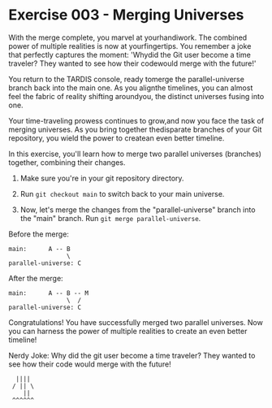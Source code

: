 # Exercise 003 - Merging Universes

With the merge complete, you marvel at yourhandiwork. The combined power 
of multiple realities is now at yourfingertips. You remember a joke that 
perfectly captures the moment: 'Whydid the Git user become a time 
traveler? They wanted to see how their codewould merge with the future!'

You return to the TARDIS console, ready tomerge the parallel-universe 
branch back into the main one. As you alignthe timelines, you can almost 
feel the fabric of reality shifting aroundyou, the distinct universes 
fusing into one.

Your time-traveling prowess continues to grow,and now you face the task of 
merging universes. As you bring together thedisparate branches of your Git 
repository, you wield the power to createan even better timeline.

In this exercise, you'll learn how to merge two parallel universes (branches) together,
combining their changes.

1. Make sure you're in your git repository directory.

2. Run `git checkout main` to switch back to your main universe.

3. Now, let's merge the changes from the "parallel-universe" branch into the "main"
   branch. Run `git merge parallel-universe`.

Before the merge:

```
main:      A -- B
                \
parallel-universe: C
```

After the merge:

```
main:      A -- B -- M
                \  /
parallel-universe: C
```

Congratulations! You have successfully merged two parallel universes. Now you can
harness the power of multiple realities to create an even better timeline!

Nerdy Joke: Why did the git user become a time traveler? They wanted to see how their
code would merge with the future!

```
  |||| 
 / || \ 
    ||   
 ^^^^^^ 
```

